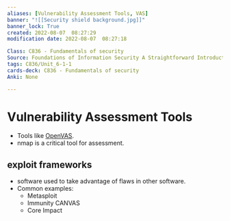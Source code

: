 ```yaml
---
aliases: [Vulnerability Assessment Tools, VAS]
banner: "![[Security shield background.jpg]]"
banner_lock: True
created: 2022-08-07  08:27:29
modification date: 2022-08-07  08:27:18

Class: C836 - Fundamentals of security
Source: Foundations of Information Security A Straightforward Introduction
tags: C836/Unit_6-1-1
cards-deck: C836 - Fundamentals of security
Anki: None

---
```


# Vulnerability Assessment Tools
- Tools like [OpenVAS](http://www.openvas.org/).
- nmap is a critical tool for assessment.
## exploit frameworks
- software used to take advantage of flaws in other software.
- Common examples:
	- Metasploit
	- Immunity CANVAS
	- Core Impact
